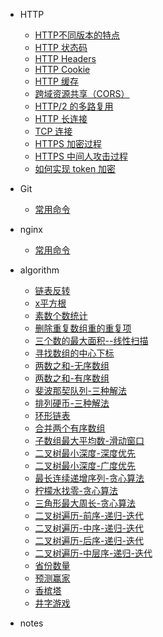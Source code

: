 * HTTP
  * [HTTP不同版本的特点](http/note6.md)
  * [HTTP 状态码](http/note1.md)
  * [HTTP Headers](http/note2.md)
  * [HTTP Cookie](http/note3.md)
  * [HTTP 缓存](http/note4.md)
  * [跨域资源共享（CORS）](http/note5.md)
  * [HTTP/2 的多路复用](http/note7.md)
  * [HTTP 长连接](http/note8.md)
  * [TCP 连接](http/note9.md)
  * [HTTPS 加密过程](http/note10.md)
  * [HTTPS 中间人攻击过程](http/note11.md)
  * [如何实现 token 加密](http/note12.md)

* Git
  * [常用命令](git/note1.md)

* nginx
  * [常用命令](nginx/note1.md)

* algorithm
  * [链表反转](algorithm/note1.md)
  * [x平方根](algorithm/note2.md)
  * [素数个数统计](algorithm/note3.md)
  * [删除重复数组重的重复项](algorithm/note4.md)
  * [三个数的最大面积--线性扫描](algorithm/note5.md)
  * [寻找数组的中心下标](algorithm/note6.md)
  * [两数之和-无序数组](algorithm/note7.md)
  * [两数之和-有序数组](algorithm/note8.md)
  * [斐波那契队列-三种解法](algorithm/note9.md)
  * [排列硬币-三种解法](algorithm/note10.md)
  * [环形链表](algorithm/note11.md)
  * [合并两个有序数组](algorithm/note12.md)
  * [子数组最大平均数-滑动窗口](algorithm/note13.md)
  * [二叉树最小深度-深度优先](algorithm/note14.md)
  * [二叉树最小深度-广度优先](algorithm/note15.md)
  * [最长连续递增序列-贪心算法](algorithm/note16.md)
  * [柠檬水找零-贪心算法](algorithm/note17.md)
  * [三角形最大周长-贪心算法](algorithm/note18.md)
  * [二叉树遍历-前序-递归-迭代](algorithm/note19.md)
  * [二叉树遍历-中序-递归-迭代](algorithm/note20.md)
  * [二叉树遍历-后序-递归-迭代](algorithm/note21.md)
  * [二叉树遍历-中层序-递归-迭代](algorithm/note22.md)
  * [省份数量](algorithm/note23.md)
  * [预测赢家](algorithm/note24.md)
  * [香槟塔](algorithm/note25.md)
  * [井字游戏](algorithm/note26.md)

* notes
  